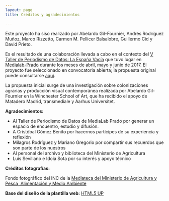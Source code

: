 ```yaml
---
layout: page
title: Créditos y agradecimientos

---
```


Este proyecto ha siso realizado por Abelardo Gil–Fournier, Andrés Rodríguez Muñoz, Marco Rizzetto, Carmen M. Pellicer Balsalobre, Guillermo Cid y David Prieto. 

Es el resultado de una colaboración llevada a cabo en el contexto del [V Taller de Periodismo de Datos: La España Vacía](http://medialab-prado.es/article/v-taller-de-produccion-de-periodismo-de-datos-la-espana-vacia) que tuvo lugar en [Medialab-Prado](http://medialab-prado.org) durante los meses de abril, mayo y junio de 2017. El proyecto fue seleccionado en convocatoria abierta; la propuesta original puede consultarse [aquí](https://github.com/medialab-prado/poblados-colonizacion-colonias-penitenciarias/blob/master/README.asc).

La propuesta inicial surge de una investigación sobre colonizaciones agrarias y producción visual contemporánea realizada por Abelardo Gil-Fournier en la Winchester School of Art, que ha recibido el apoyo de Matadero Madrid, transmediale y Aarhus Universitet.

**Agradecimientos:** 
- Al Taller de Periodismo de Datos de MediaLab Prado por generar un espacio de encuentro, estudio y difusión. 
- A Cristóbal Gómez Benito por hacernos partícipes de su experiencia y reflexión
- Milagros Rodríguez y Mariano Gregorio por compartir sus recuerdos que son parte de los nuestros
- Al personal del archivo y biblioteca del Ministerio de Agricultura
- Luis Sevillano e Idoia Sota por su interés y apoyo técnico 

**Créditos fotografías:**

Fondo fotográfico del INC de la [Mediateca del Ministerio de Agricultura y Pesca, Alimentación y Medio Ambiente](http://www.mapama.gob.es/es/ministerio/archivos-bibliotecas-mediateca/mediateca/)

**Base del diseño de la plantilla web:** <a href="http://html5up.net" target="_blank">HTML5 UP</a>
